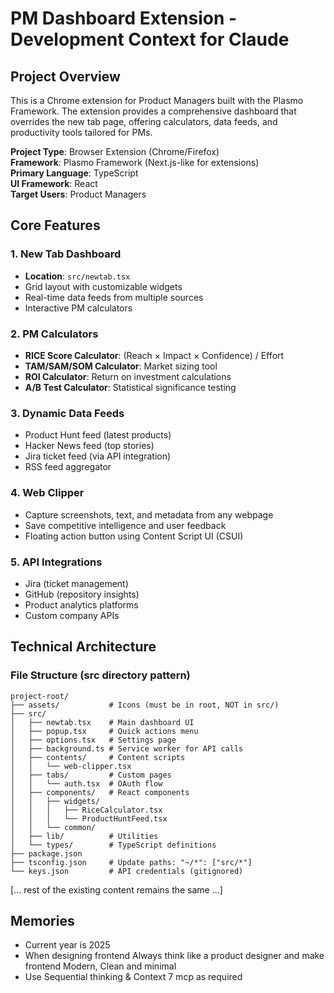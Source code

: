 # PM Dashboard Extension - Development Context for Claude

## Project Overview

This is a Chrome extension for Product Managers built with the Plasmo Framework. The extension provides a comprehensive dashboard that overrides the new tab page, offering calculators, data feeds, and productivity tools tailored for PMs.

**Project Type**: Browser Extension (Chrome/Firefox)  
**Framework**: Plasmo Framework (Next.js-like for extensions)  
**Primary Language**: TypeScript  
**UI Framework**: React  
**Target Users**: Product Managers  

## Core Features

### 1. New Tab Dashboard
- **Location**: `src/newtab.tsx`
- Grid layout with customizable widgets
- Real-time data feeds from multiple sources
- Interactive PM calculators

### 2. PM Calculators
- **RICE Score Calculator**: (Reach × Impact × Confidence) / Effort
- **TAM/SAM/SOM Calculator**: Market sizing tool
- **ROI Calculator**: Return on investment calculations
- **A/B Test Calculator**: Statistical significance testing

### 3. Dynamic Data Feeds
- Product Hunt feed (latest products)
- Hacker News feed (top stories)
- Jira ticket feed (via API integration)
- RSS feed aggregator

### 4. Web Clipper
- Capture screenshots, text, and metadata from any webpage
- Save competitive intelligence and user feedback
- Floating action button using Content Script UI (CSUI)

### 5. API Integrations
- Jira (ticket management)
- GitHub (repository insights)
- Product analytics platforms
- Custom company APIs

## Technical Architecture

### File Structure (src directory pattern)
```
project-root/
├── assets/           # Icons (must be in root, NOT in src/)
├── src/
│   ├── newtab.tsx    # Main dashboard UI
│   ├── popup.tsx     # Quick actions menu
│   ├── options.tsx   # Settings page
│   ├── background.ts # Service worker for API calls
│   ├── contents/     # Content scripts
│   │   └── web-clipper.tsx
│   ├── tabs/         # Custom pages
│   │   └── auth.tsx  # OAuth flow
│   ├── components/   # React components
│   │   ├── widgets/
│   │   │   ├── RiceCalculator.tsx
│   │   │   └── ProductHuntFeed.tsx
│   │   └── common/
│   ├── lib/          # Utilities
│   └── types/        # TypeScript definitions
├── package.json
├── tsconfig.json     # Update paths: "~/*": ["src/*"]
└── keys.json         # API credentials (gitignored)
```

[... rest of the existing content remains the same ...]

## Memories

- Current year is 2025
- When designing frontend Always think like a product designer and make frontend Modern, Clean and minimal
- Use Sequential thinking & Context 7 mcp as required